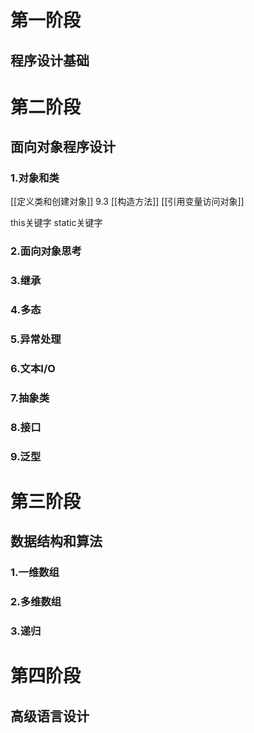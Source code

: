 
# 第一阶段
## 程序设计基础
# 第二阶段
## 面向对象程序设计
### 1.对象和类
[[定义类和创建对象]]     9.3
[[构造方法]]
[[引用变量访问对象]]


this关键字
static关键字
### 2.面向对象思考
### 3.继承
### 4.多态
### 5.异常处理
### 6.文本I/O
### 7.抽象类
### 8.接口
### 9.泛型
# 第三阶段
## 数据结构和算法
### 1.一维数组
### 2.多维数组
### 3.递归
# 第四阶段
## 高级语言设计
